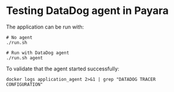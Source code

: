 # Testing DataDog agent in Payara

The application can be run with:

```shell
# No agent
./run.sh
```

```shell
# Run with DataDog agent
./run.sh agent
```

To validate that the agent started successfully:

```shell
docker logs application_agent 2>&1 | grep "DATADOG TRACER CONFIGURATION"
```
